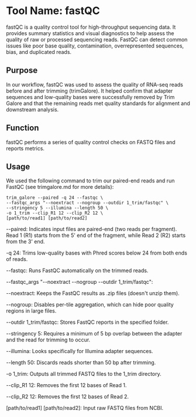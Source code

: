 # Tool Name: fastQC
fastQC is a quality control tool for high-throughput sequencing data. It provides summary statistics and visual diagnostics to help assess the quality of raw or processed sequencing reads. FastQC can detect common issues like poor base quality, contamination, overrepresented sequences, bias, and duplicated reads.

## Purpose
In our workflow, fastQC was used to assess the quality of RNA-seq reads before and after trimming (trimGalore). It helped confirm that adapter sequences and low-quality bases were successfully removed by Trim Galore and that the remaining reads met quality standards for alignment and downstream analysis.

## Function  
fastQC performs a series of quality control checks on FASTQ files and reports metrics. 

## Usage  

We used the following command to trim our paired-end reads and run FastQC (see trimgalore.md for more details):

```
trim_galore --paired -q 24 --fastqc \
--fastqc_args "--noextract --nogroup --outdir 1_trim/fastqc" \
--stringency 5 --illumina --length 50 \
-o 1_trim --clip_R1 12 --clip_R2 12 \
[path/to/read1] [path/to/read2]
```

--paired: Indicates input files are paired-end (two reads per fragment). Read 1 (R1) starts from the 5' end of the fragment, while Read 2 (R2) starts from the 3' end.

-q 24: Trims low-quality bases with Phred scores below 24 from both ends of reads.

--fastqc: Runs FastQC automatically on the trimmed reads.

--fastqc_args "--noextract --nogroup --outdir 1_trim/fastqc":

--noextract: Keeps the FastQC results as .zip files (doesn't unzip them).

--nogroup: Disables per-tile aggregation, which can hide poor quality regions in large files.

--outdir 1_trim/fastqc: Stores FastQC reports in the specified folder.

--stringency 5: Requires a minimum of 5 bp overlap between the adapter and the read for trimming to occur.

--illumina: Looks specifically for Illumina adapter sequences.

--length 50: Discards reads shorter than 50 bp after trimming.

-o 1_trim: Outputs all trimmed FASTQ files to the 1_trim directory.

--clip_R1 12: Removes the first 12 bases of Read 1.

--clip_R2 12: Removes the first 12 bases of Read 2.

[path/to/read1] [path/to/read2]: Input raw FASTQ files from NCBI.

```

